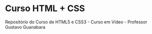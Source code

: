# Curso HTML + CSS
Repositório do Curso de HTML5 e CSS3 - Curso em Vídeo - Professor Gustavo Guanabara
